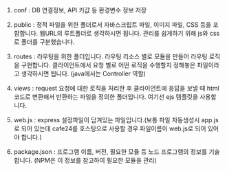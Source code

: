 1. conf : DB 연결정보, API 키값 등 환경변수 정보 저장

2. public :  정적 파일을 위한 폴더로서 자바스크립트 파일, 이미지 파일, CSS 등을 포함합니다. 웹URL의 루트폴더로 생각하시면 됩니다. 관리를 쉽게하기 위해 js와 css로 폴더를 구분했습니다. 

3. routes :  라우팅을 위한 폴더입니다. 라우팅 리소스 별로 모듈을 만들어 라우팅 로직을 구현합니다. 클라이언트에서 요청 별로 어떤 로직을 수행할지 정해놓은 파일이라고 생각하시면 됩니다. (java에서는 Controller 역할)

4. views : request 요청에 대한 로직을 처리한 후 클라이언트에 응답을 보낼 때 html 코드로 변환해서 반환하는 파일을 정의한 폴더입니다.  여기선 ejs 템플릿을 사용합니다. 

5. web.js : express  설정파일이 담겨있는 파일입니다.(보통 파일 자동생성시 app.js 로 되어 있는데 cafe24를 호스팅으로 사용할 경우 파일이름이 web.js로 되어 있어야 합니다.)

6. package.json :  프로그램 이름, 버전, 필요한 모듈 등 노드 프로그램의 정보를 기술합니다. (NPM은 이 정보를 참고하여 필요한 모듈을 관리)